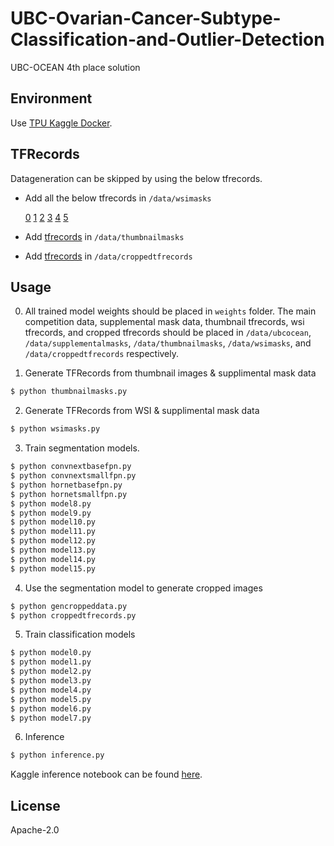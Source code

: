 # UBC-Ovarian-Cancer-Subtype-Classification-and-Outlier-Detection
UBC-OCEAN 4th place solution

## Environment
Use [TPU Kaggle Docker](https://gcr.io/kaggle-gpu-images/python-tpuvm@sha256:ac32fbff8fdb4b3208a99ed054416c5c31500e0ba60838044cc368869b9524a8).

## TFRecords
Datageneration can be skipped by using the below tfrecords.

- Add all the below tfrecords in `/data/wsimasks`
  
  [0](https://www.kaggle.com/datasets/mmelahi/ubc-ocean-wsi-masks-tfrecords-512-0-0)
  [1](https://www.kaggle.com/datasets/mmelahi/ubc-ocean-wsi-masks-tfrecords-512-1-0)
  [2](https://www.kaggle.com/datasets/mmelahi/ubc-ocean-wsi-masks-tfrecords-512-2-0)
  [3](https://www.kaggle.com/datasets/mmelahi/ubc-ocean-wsi-masks-tfrecords-512-2-1)
  [4](https://www.kaggle.com/datasets/mmelahi/ubc-ocean-wsi-masks-tfrecords-512-3-0)
  [5](https://www.kaggle.com/datasets/mmelahi/ubc-ocean-wsi-masks-tfrecords-512-4-0)

- Add [tfrecords](https://www.kaggle.com/code/mmelahi/ubc-ocean-thumbnails-masks-tfrecords-1) in `/data/thumbnailmasks`
- Add [tfrecords](https://www.kaggle.com/datasets/mmelahi/ubc-ocean-tfrecords-768-2) in `/data/croppedtfrecords`
  

## Usage
0. All trained model weights should be placed in `weights` folder. The main competition data, supplemental mask data, thumbnail tfrecords, wsi tfrecords, and cropped tfrecords
   should be placed in `/data/ubcocean`, `/data/supplementalmasks`, `/data/thumbnailmasks`, `/data/wsimasks`, and `/data/croppedtfrecords` respectively.
   
2. Generate TFRecords from thumbnail images & supplimental mask data
```bash
$ python thumbnailmasks.py
```
2. Generate TFRecords from WSI & supplimental mask data
```bash
$ python wsimasks.py
```
3. Train segmentation models.
```bash
$ python convnextbasefpn.py
$ python convnextsmallfpn.py
$ python hornetbasefpn.py
$ python hornetsmallfpn.py
$ python model8.py
$ python model9.py
$ python model10.py
$ python model11.py
$ python model12.py
$ python model13.py
$ python model14.py
$ python model15.py
```

4. Use the segmentation model to generate cropped images
```bash
$ python gencroppeddata.py
$ python croppedtfrecords.py
```
5. Train classification models
```bash
$ python model0.py
$ python model1.py
$ python model2.py
$ python model3.py
$ python model4.py
$ python model5.py
$ python model6.py
$ python model7.py
```
6. Inference
```bash
$ python inference.py
```
Kaggle inference notebook can be found [here](https://www.kaggle.com/code/mmelahi/ubc-ocean-final-inference).

## License
Apache-2.0
